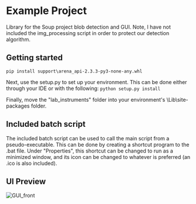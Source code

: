 # Example Project

Library for the Soup project blob detection and GUI. Note, I have not included the img_processing script in order to protect our detection algorithm.

## Getting started

```pip install support\arena_api-2.3.3-py3-none-any.whl```

Next, use the setup.py to set up your environment. This can be done either through your IDE or with the following:
```python setup.py install```

Finally, move the "lab_instruments" folder into your environment's \Lib\site-packages folder.

## Included batch script

The included batch script can be used to call the main script from a pseudo-executable. This can be done by creating a 
shortcut program to the .bat file. Under "Properties", this shortcut can be changed to run as a minimized window, and 
its icon can be changed to whatever is preferred (an .ico is also included).

## UI Preview

![GUI_front](https://user-images.githubusercontent.com/29876155/231313086-bf1ee4d0-c460-4c2f-8a7a-b0c776a93ce7.png)
